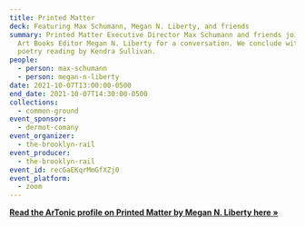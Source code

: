 ```yaml
---
title: Printed Matter
deck: Featuring Max Schumann, Megan N. Liberty, and friends
summary: Printed Matter Executive Director Max Schumann and friends join Rail
  Art Books Editor Megan N. Liberty for a conversation. We conclude with a
  poetry reading by Kendra Sullivan.
people:
  - person: max-schumann
  - person: megan-n-liberty
date: 2021-10-07T13:00:00-0500
end_date: 2021-10-07T14:30:00-0500
collections:
  - common-ground
event_sponsor:
  - dermot-comany
event_organizer:
  - the-brooklyn-rail
event_producer:
  - the-brooklyn-rail
event_id: recGaEKqrMmGfXZj0
event_platform:
  - zoom
---
```

**[Read the ArTonic profile on Printed Matter by Megan N. Liberty here »](https://brooklynrail.org/2020/03/artonic/Printed-Matter)**